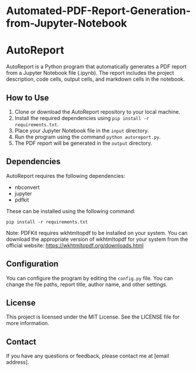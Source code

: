 # Automated-PDF-Report-Generation-from-Jupyter-Notebook
# AutoReport

AutoReport is a Python program that automatically generates a PDF report from a Jupyter Notebook file (.ipynb). The report includes the project description, code cells, output cells, and markdown cells in the notebook.

## How to Use

1. Clone or download the AutoReport repository to your local machine.
2. Install the required dependencies using `pip install -r requirements.txt`.
3. Place your Jupyter Notebook file in the `input` directory.
4. Run the program using the command `python autoreport.py`.
5. The PDF report will be generated in the `output` directory.

## Dependencies

AutoReport requires the following dependencies:

- nbconvert
- jupyter
- pdfkit

These can be installed using the following command:

```
pip install -r requirements.txt
```

Note: PDFKit requires wkhtmltopdf to be installed on your system. You can download the appropriate version of wkhtmltopdf for your system from the official website: https://wkhtmltopdf.org/downloads.html

## Configuration

You can configure the program by editing the `config.py` file. You can change the file paths, report title, author name, and other settings.

## License

This project is licensed under the MIT License. See the LICENSE file for more information.

## Contact

If you have any questions or feedback, please contact me at [email address].
